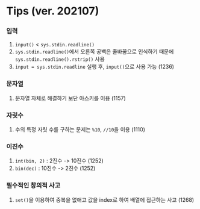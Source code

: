 # Tips (ver. 202107)

### 입력
1. `input()` < `sys.stdin.readline()`
2. `sys.stdin.readline()`에서 오른쪽 공백은 줄바꿈으로 인식하기 때문에 `sys.stdin.readline().rstrip()` 사용
3. `input = sys.stdin.readline` 실행 후, `input()`으로 사용 가능 (1236)

### 문자열
1. 문자열 자체로 해결하기 보단 아스키를 이용 (1157)

### 자릿수
1. 수의 특정 자릿 수를 구하는 문제는 `%10`, `//10`을 이용 (1110)

### 이진수
1. `int(bin, 2)` : 2진수 -> 10진수 (1252)
2. `bin(dec)` : 10진수 -> 2진수 (1252)

### 필수적인 창의적 사고
1. `set()`을 이용하여 중복을 없애고 값을 index로 하여 배열에 접근하는 사고 (1268)

